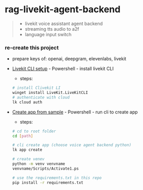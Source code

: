 

# rag-livekit-agent-backend

> - livekit voice assistant agent backend
> - streaming tts audio to a2f
> - language input switch
  
  

### re-create this project
- prepare keys of: openai, deepgram, elevenlabs, livekit

- [Livekit CLI setup](https://docs.livekit.io/home/cli/cli-setup/) - Powershell - install livekit CLI
    - steps:
    ```bash
    # install Clivekit LI
    winget install LiveKit.LiveKitCLI
    # authenticate with cloud
    lk cloud auth
    ```

- [Create app from sample](https://docs.livekit.io/agents/quickstarts/voice-agent/) - Powershell - run cli to create app
    - steps:
    ```bash
    # cd to root folder
    cd [path]

    # cli create app (choose voice agent backend python)
    lk app create

    # create venev
    python -m venv venvname
    venvname/Scripts/Activate1.ps

    # use the requirements.txt in this repo
    pip install -r requirements.txt
    ```




